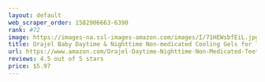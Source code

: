 ```yaml
---
layout: default 
﻿web_scraper_order: 1582906663-6390
rank: #72
image: https://images-na.ssl-images-amazon.com/images/I/71HEWsbfEiL.jpg
title: Orajel Baby Daytime & Nighttime Non-medicated Cooling Gels for Teething, 2 Tubes, 0.18 Oz Each
url: https://www.amazon.com/Orajel-Daytime-Nighttime-Non-Medicated-Teething/dp/B07DKMCDY5/ref=zg_mw_hpc_72?_encoding=UTF8&psc=1&refRID=25WQDBTAJF2JRCYG7BG8
reviews: 4.5 out of 5 stars
price: $5.97 
---
```

